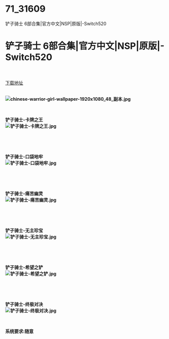 # 71_31609
铲子骑士 6部合集|官方中文|NSP|原版|-Switch520
# 铲子骑士 6部合集|官方中文|NSP|原版|-Switch520
 <br/></br>
[下载地址](https://www.switch520.cc/article/31609 "下载地址")
<br/></br>

<p><strong><img title="chinese-warrior-girl-wallpaper-1920x1080_48_副本.jpg" src="https://www.switch520.cc/muke_img/2022_05_22_1e52ef3e18f3f.jpg" alt="chinese-warrior-girl-wallpaper-1920x1080_48_副本.jpg"></strong></p>
<p>&nbsp;</p>
<p><strong>铲子骑士-卡牌之王</strong><br>
<strong><img title="铲子骑士-卡牌之王.jpg" src="https://www.switch520.cc/muke_img/2022_05_22_23ffb8d12bcf1.jpg" alt="铲子骑士-卡牌之王.jpg"></strong></p>
<p>&nbsp;</p>
<p>&nbsp;</p>
<p><strong>铲子骑士-口袋地牢</strong><br>
<strong><img title="铲子骑士-口袋地牢.jpg" src="https://www.switch520.cc/muke_img/2022_05_22_0b0f977307534.jpg" alt="铲子骑士-口袋地牢.jpg"></strong></p>
<p>&nbsp;</p>
<p>&nbsp;</p>
<p><strong>铲子骑士-痛苦幽灵</strong><br>
<strong><img title="铲子骑士-痛苦幽灵.jpg" src="https://www.switch520.cc/muke_img/2022_05_22_ae183bfe3bc16.jpg" alt="铲子骑士-痛苦幽灵.jpg"></strong></p>
<p>&nbsp;</p>
<p>&nbsp;</p>
<p><strong>铲子骑士-无主珍宝</strong><br>
<strong><img title="铲子骑士-无主珍宝.jpg" src="https://www.switch520.cc/muke_img/2022_05_22_283f0ddcbd7eb.jpg" alt="铲子骑士-无主珍宝.jpg"></strong></p>
<p>&nbsp;</p>
<p>&nbsp;</p>
<p><strong>铲子骑士-希望之铲</strong><br>
<strong><img title="铲子骑士-希望之铲.jpg" src="https://www.switch520.cc/muke_img/2022_05_22_dedb037318187.jpg" alt="铲子骑士-希望之铲.jpg"></strong></p>
<p>&nbsp;</p>
<p>&nbsp;</p>
<p><strong>铲子骑士-终极对决</strong><br>
<strong><img title="铲子骑士-终极对决.jpg" src="https://www.switch520.cc/muke_img/2022_05_22_8b6096a7c245d.jpg" alt="铲子骑士-终极对决.jpg"></strong></p>
<p>&nbsp;</p>
<p><strong>系统要求:随意</strong></p>



